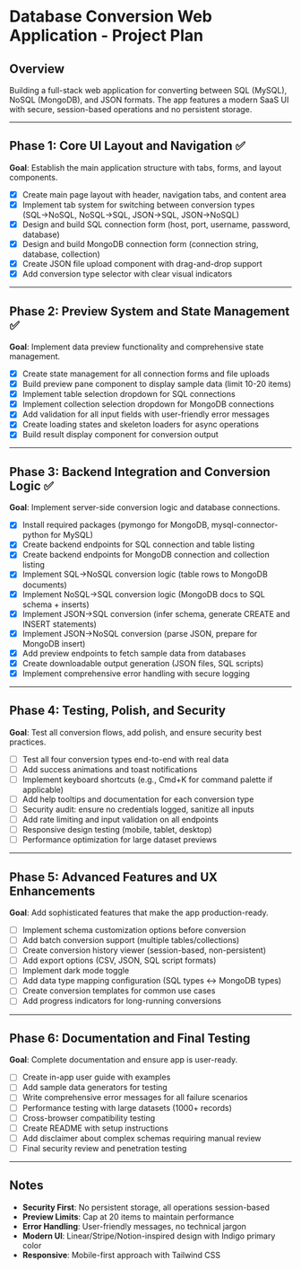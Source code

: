 # Database Conversion Web Application - Project Plan

## Overview
Building a full-stack web application for converting between SQL (MySQL), NoSQL (MongoDB), and JSON formats. The app features a modern SaaS UI with secure, session-based operations and no persistent storage.

---

## Phase 1: Core UI Layout and Navigation ✅
**Goal**: Establish the main application structure with tabs, forms, and layout components.

- [x] Create main page layout with header, navigation tabs, and content area
- [x] Implement tab system for switching between conversion types (SQL→NoSQL, NoSQL→SQL, JSON→SQL, JSON→NoSQL)
- [x] Design and build SQL connection form (host, port, username, password, database)
- [x] Design and build MongoDB connection form (connection string, database, collection)
- [x] Create JSON file upload component with drag-and-drop support
- [x] Add conversion type selector with clear visual indicators

---

## Phase 2: Preview System and State Management ✅
**Goal**: Implement data preview functionality and comprehensive state management.

- [x] Create state management for all connection forms and file uploads
- [x] Build preview pane component to display sample data (limit 10-20 items)
- [x] Implement table selection dropdown for SQL connections
- [x] Implement collection selection dropdown for MongoDB connections
- [x] Add validation for all input fields with user-friendly error messages
- [x] Create loading states and skeleton loaders for async operations
- [x] Build result display component for conversion output

---

## Phase 3: Backend Integration and Conversion Logic ✅
**Goal**: Implement server-side conversion logic and database connections.

- [x] Install required packages (pymongo for MongoDB, mysql-connector-python for MySQL)
- [x] Create backend endpoints for SQL connection and table listing
- [x] Create backend endpoints for MongoDB connection and collection listing
- [x] Implement SQL→NoSQL conversion logic (table rows to MongoDB documents)
- [x] Implement NoSQL→SQL conversion logic (MongoDB docs to SQL schema + inserts)
- [x] Implement JSON→SQL conversion (infer schema, generate CREATE and INSERT statements)
- [x] Implement JSON→NoSQL conversion (parse JSON, prepare for MongoDB insert)
- [x] Add preview endpoints to fetch sample data from databases
- [x] Create downloadable output generation (JSON files, SQL scripts)
- [x] Implement comprehensive error handling with secure logging

---

## Phase 4: Testing, Polish, and Security
**Goal**: Test all conversion flows, add polish, and ensure security best practices.

- [ ] Test all four conversion types end-to-end with real data
- [ ] Add success animations and toast notifications
- [ ] Implement keyboard shortcuts (e.g., Cmd+K for command palette if applicable)
- [ ] Add help tooltips and documentation for each conversion type
- [ ] Security audit: ensure no credentials logged, sanitize all inputs
- [ ] Add rate limiting and input validation on all endpoints
- [ ] Responsive design testing (mobile, tablet, desktop)
- [ ] Performance optimization for large dataset previews

---

## Phase 5: Advanced Features and UX Enhancements
**Goal**: Add sophisticated features that make the app production-ready.

- [ ] Implement schema customization options before conversion
- [ ] Add batch conversion support (multiple tables/collections)
- [ ] Create conversion history viewer (session-based, non-persistent)
- [ ] Add export options (CSV, JSON, SQL script formats)
- [ ] Implement dark mode toggle
- [ ] Add data type mapping configuration (SQL types ↔ MongoDB types)
- [ ] Create conversion templates for common use cases
- [ ] Add progress indicators for long-running conversions

---

## Phase 6: Documentation and Final Testing
**Goal**: Complete documentation and ensure app is user-ready.

- [ ] Create in-app user guide with examples
- [ ] Add sample data generators for testing
- [ ] Write comprehensive error messages for all failure scenarios
- [ ] Performance testing with large datasets (1000+ records)
- [ ] Cross-browser compatibility testing
- [ ] Create README with setup instructions
- [ ] Add disclaimer about complex schemas requiring manual review
- [ ] Final security review and penetration testing

---

## Notes
- **Security First**: No persistent storage, all operations session-based
- **Preview Limits**: Cap at 20 items to maintain performance
- **Error Handling**: User-friendly messages, no technical jargon
- **Modern UI**: Linear/Stripe/Notion-inspired design with Indigo primary color
- **Responsive**: Mobile-first approach with Tailwind CSS
